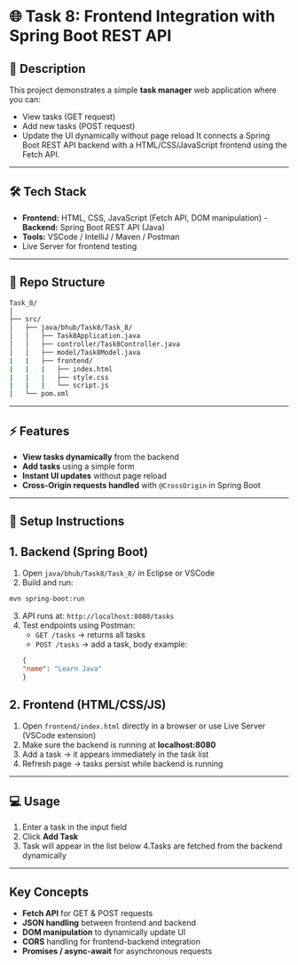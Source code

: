 # 🌐 Task 8: Frontend Integration with Spring Boot REST API

## 📝 Description
This project demonstrates a simple **task manager** web application where you can:
- View tasks (GET request)
- Add new tasks (POST request)
- Update the UI dynamically without page reload
It connects a Spring Boot REST API backend with a HTML/CSS/JavaScript frontend using the Fetch API.

---

## 🛠 Tech Stack
- **Frontend:** HTML, CSS, JavaScript (Fetch API, DOM manipulation)
-**Backend:** Spring Boot REST API (Java)
- **Tools:** VSCode / IntelliJ / Maven / Postman
- Live Server for frontend testing

---

## 📁 Repo Structure
```bash
Task_8/
│
├── src/
│   ├── java/bhub/Task8/Task_8/
│   │   ├── Task8Application.java
│   │   ├── controller/Task8Controller.java
│   │   ├── model/Task8Model.java
|   |   ├── frontend/
|   |   |   ├── index.html
|   |   |   ├── style.css
|   |   |   └── script.js
│   └── pom.xml
```

---

## ⚡ Features
- **View tasks dynamically** from the backend
- **Add tasks** using a simple form
- **Instant UI updates** without page reload
- **Cross-Origin requests handled** with `@CrossOrigin` in Spring Boot

---

## 🚀 Setup Instructions
## 1. Backend (Spring Boot)
   1. Open `java/bhub/Task8/Task_8/` in Eclipse or VSCode
   2. Build and run:
   ```bash
   mvn spring-boot:run
   ```
   3. API runs at: `http://localhost:8080/tasks`
   4. Test endpoints using Postman:
      - `GET /tasks` → returns all tasks
      - `POST /tasks` → add a task, body example:
      ```json
      {
      "name": "Learn Java"
      }
      ```
## 2. Frontend (HTML/CSS/JS)
   1. Open `frontend/index.html` directly in a browser or use Live Server        (VSCode extension)
   2. Make sure the backend is running at **localhost:8080**
   3. Add a task → it appears immediately in the task list
   4. Refresh page → tasks persist while backend is running

---

## 💻 Usage
1. Enter a task in the input field
2. Click **Add Task**
3. Task will appear in the list below
4.Tasks are fetched from the backend dynamically

---

## Key Concepts
- **Fetch API** for GET & POST requests
- **JSON handling** between frontend and backend
- **DOM manipulation** to dynamically update UI
- **CORS** handling for frontend-backend integration
- **Promises / async-await** for asynchronous requests
